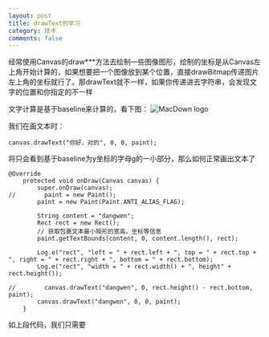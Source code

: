 ```yaml
---
layout: post
title: drawText的学习
category: 技术
comments: false
---
```


经常使用Canvas的draw***方法去绘制一些图像图形，绘制的坐标是从Canvas左上角开始计算的，如果想要把一个图像放到某个位置，直接drawBitmap传递图片左上角的坐标就行了。那drawText就不一样，如果你传递进去字符串，会发现文字的位置和你指定的不一样

文字计算是基于baseline来计算的，看下图：
![MacDown logo](https://github.com/iWatching/blog/blob/gh-pages/images/draw_txt_1.png?raw=true)

我们在画文本时：

```
canvas.drawText("你好，对的", 0, 0, paint);

```

将只会看到基于baseline为y坐标的字母g的一小部分，那么如何正常画出文本了

```
@Override
    protected void onDraw(Canvas canvas) {
        super.onDraw(canvas);
//        paint = new Paint();
        paint = new Paint(Paint.ANTI_ALIAS_FLAG);

        String content = "dangwen";
        Rect rect = new Rect();
        // 获取包裹文本最小矩形的宽高，坐标等信息
        paint.getTextBounds(content, 0, content.length(), rect);

        Log.e("rect", "left = " + rect.left + ", top = " + rect.top + ", right = " + rect.right + ", bottom = " + rect.bottom);
        Log.e("rect", "width = " + rect.width() + ", height" + rect.height());

//        canvas.drawText("dangwen", 0, rect.height() - rect.bottom, paint);
        canvas.drawText("dangwen", 0, 0, paint);
    }
```
 如上段代码，我们只需要








